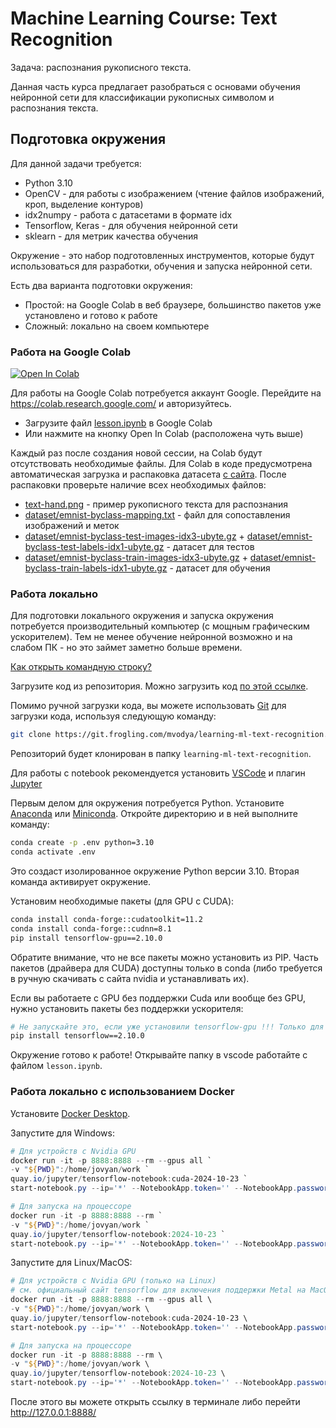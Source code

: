 # Machine Learning Course: Text Recognition

Задача: распознания рукописного текста.

Данная часть курса предлагает разобраться с основами обучения нейронной сети для классификации рукописных символом и распознания текста.

## Подготовка окружения

Для данной задачи требуется:

* Python 3.10
* OpenCV - для работы с изображением (чтение файлов изображений, кроп, выделение контуров)
* idx2numpy - работа с датасетами в формате idx
* Tensorflow, Keras - для обучения нейронной сети
* sklearn - для метрик качества обучения

Окружение - это набор подготовленных инструментов, которые будут использоваться для разработки, обучения и запуска нейронной сети.

Есть два варианта подготовки окружения:

* Простой: на Google Colab в веб браузере, большинство пакетов уже установлено и готово к работе
* Сложный: локально на своем компьютере

### Работа на Google Colab

<a target="_blank" href="https://colab.research.google.com/github/mvodya/learning-ml-text-recognition/blob/main/lesson.ipynb">
  <img src="https://colab.research.google.com/assets/colab-badge.svg" alt="Open In Colab"/>
</a>

Для работы на Google Colab потребуется аккаунт Google. Перейдите на https://colab.research.google.com/ и авторизуйтесь.

* Загрузите файл [lesson.ipynb](lesson.ipynb) в Google Colab
* Или нажмите на кнопку Open In Colab (расположена чуть выше)

Каждый раз после создания новой сессии, на Colab будут отсутствовать необходимые файлы. Для Colab в коде предусмотрена автоматическая загрузка и распаковка датасета [с сайта](https://git.frogling.com/mvodya/learning-ml-text-recognition/-/archive/main/learning-ml-text-recognition-main.tar.gz?path=dataset). После распаковки проверьте наличие всех необходимых файлов:

* [text-hand.png](text-hand.png) - пример рукописного текста для распознания
* [dataset/emnist-byclass-mapping.txt](dataset/emnist-byclass-mapping.txt) - файл для сопоставления изображений и меток
* [dataset/emnist-byclass-test-images-idx3-ubyte.gz](dataset/emnist-byclass-test-images-idx3-ubyte.gz) + [dataset/emnist-byclass-test-labels-idx1-ubyte.gz](dataset/emnist-byclass-test-labels-idx1-ubyte.gz) - датасет для тестов
* [dataset/emnist-byclass-train-images-idx3-ubyte.gz](dataset/emnist-byclass-train-images-idx3-ubyte.gz) + [dataset/emnist-byclass-train-labels-idx1-ubyte.gz](dataset/emnist-byclass-train-labels-idx1-ubyte.gz) - датасет для обучения

### Работа локально

Для подготовки локального окружения и запуска окружения потребуется производительный компьютер (с мощным графическим ускорителем). Тем не менее обучение нейронной возможно и на слабом ПК - но это займет заметно больше времени.

[Как открыть командную строку?](how_to_open_terminal.md)

Загрузите код из репозитория. Можно загрузить код [по этой ссылке](https://git.frogling.com/mvodya/learning-ml-text-recognition/-/archive/main/learning-ml-text-recognition-main.zip).

Помимо ручной загрузки кода, вы можете использовать [Git](https://git-scm.com/downloads/win) для загрузки кода, используя следующую команду:

```bash
git clone https://git.frogling.com/mvodya/learning-ml-text-recognition.git
```

Репозиторий будет клонирован в папку `learning-ml-text-recognition`.

Для работы с notebook рекомендуется установить [VSCode](https://code.visualstudio.com/Download) и плагин [Jupyter](https://marketplace.visualstudio.com/items?itemName=ms-toolsai.jupyter)

Первым делом для окружения потребуется Python. Установите [Anaconda](https://www.anaconda.com/download) или [Miniconda](https://docs.anaconda.com/miniconda/). Откройте директорию и в ней выполните команду:

```bash
conda create -p .env python=3.10
conda activate .env
```

Это создаст изолированное окружение Python версии 3.10. Вторая команда активирует окружение.

Установим необходимые пакеты (для GPU с CUDA):

```bash
conda install conda-forge::cudatoolkit=11.2
conda install conda-forge::cudnn=8.1
pip install tensorflow-gpu==2.10.0
```

Обратите внимание, что не все пакеты можно установить из PIP. Часть пакетов (драйвера для CUDA) доступны только в conda (либо требуется в ручную скачивать с сайта nvidia и устанавливать их).

Если вы работаете с GPU без поддержки Cuda или вообще без GPU, нужно установить пакеты без поддержки ускорителя:

```bash
# Не запускайте это, если уже установили tensorflow-gpu !!! Только для компьютеров без Nvidia GPU
pip install tensorflow==2.10.0
```

Окружение готово к работе! Открывайте папку в vscode работайте с файлом `lesson.ipynb`.

### Работа локально с использованием Docker

Установите [Docker Desktop](https://www.docker.com/products/docker-desktop/).

Запустите для Windows:

```powershell
# Для устройств с Nvidia GPU
docker run -it -p 8888:8888 --rm --gpus all `
-v "${PWD}":/home/jovyan/work `
quay.io/jupyter/tensorflow-notebook:cuda-2024-10-23 `
start-notebook.py --ip='*' --NotebookApp.token='' --NotebookApp.password=''

# Для запуска на процессоре
docker run -it -p 8888:8888 --rm `
-v "${PWD}":/home/jovyan/work `
quay.io/jupyter/tensorflow-notebook:2024-10-23 `
start-notebook.py --ip='*' --NotebookApp.token='' --NotebookApp.password=''
```

Запустите для Linux/MacOS:

```powershell
# Для устройств с Nvidia GPU (только на Linux)
# см. официальный сайт tensorflow для включения поддержки Metal на MacOS
docker run -it -p 8888:8888 --rm --gpus all \
-v "${PWD}":/home/jovyan/work \
quay.io/jupyter/tensorflow-notebook:cuda-2024-10-23 \
start-notebook.py --ip='*' --NotebookApp.token='' --NotebookApp.password=''

# Для запуска на процессоре
docker run -it -p 8888:8888 --rm \
-v "${PWD}":/home/jovyan/work \
quay.io/jupyter/tensorflow-notebook:2024-10-23 \
start-notebook.py --ip='*' --NotebookApp.token='' --NotebookApp.password=''
```

После этого вы можете открыть ссылку в терминале либо перейти http://127.0.0.1:8888/